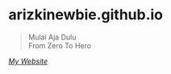 # arizkinewbie.github.io
> Mulai Aja Dulu <br>
> From Zero To Hero

_[My Website](https://arizkinewbie.my.id)_
